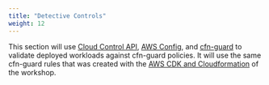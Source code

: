 ```yaml
---
title: "Detective Controls"
weight: 12
---
```


This section will use [Cloud Control API](https://docs.aws.amazon.com/cloudcontrolapi/latest/userguide/what-is-cloudcontrolapi.html), [AWS Config](https://docs.aws.amazon.com/config/latest/developerguide/WhatIsConfig.html), and [cfn-guard](/pac-tools/cfn-guard) to validate deployed workloads against cfn-guard policies. It will use the same cfn-guard rules that was created with the [AWS CDK and Cloudformation](/pac-action/preventative/cfn-validation) of the workshop.